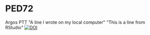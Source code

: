 # PED72
Argos PTT
"A line I wrote on my local computer" 
"This is a line from RStudio"
[![DOI](https://zenodo.org/badge/123764206.svg)](https://zenodo.org/badge/latestdoi/123764206)
